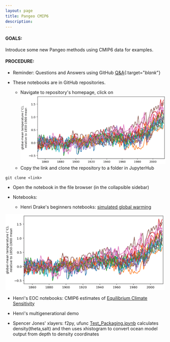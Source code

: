 ```yaml
---
layout: page
title: Pangeo CMIP6
description: 
---
```


#### GOALS: 
Introduce some new Pangeo methods using CMIP6 data for examples.

#### PROCEDURE:
- Reminder: Questions and Answers using GitHub [Q&A](/pages/issues.html){:target="_blank_"}
  
- These notebooks are in GitHub repositories. 
  - Navigate to repository's homepage, click on <img src="/assets/hdrake.png" width="500">
  - Copy the link and clone the repository to a folder in JupyterHub 
```
git clone <link>
```
  - Open the notebook in the file browser (in the collapsible sidebar)

- Notebooks:
   - Henri Drake's beginners notebooks: [simulated global warming](https://github.com/hdrake/cmip6-temperature-demo/blob/master/notebooks/00_calculate_simulated_global_warming.ipynb)
<p align="left"><img src="/assets/hdrake.png" width="500"></p>

   - Henri's EOC notebooks: CMIP6 estimates of [Equilibrium Climate Sensitivity](https://github.com/hdrake/cmip6-temperature-demo/blob/master/notebooks/00_calculate_simulated_global_warming.ipynb)

   - Henri's multigenerational demo [](https://github.com/hdrake/cmip6hack-multigen/blob/master/notebooks/1_multigenerational_skill_seasonal.ipynb)

   - Spencer Jones' xlayers: f2py, ufunc [Test_Packaging.ipynb](https://github.com/cspencerjones/xlayers/blob/master/notebooks/Test_Packaging.ipynb)
calculates density(theta,salt) and then uses xhistogram to convert ocean model output from depth to density coordinates
